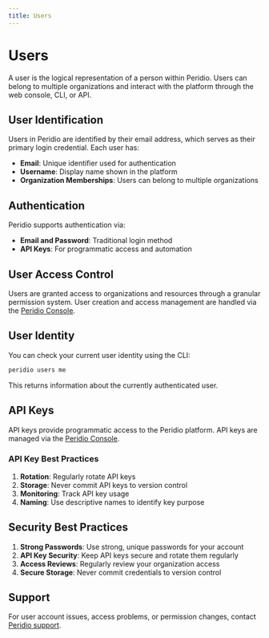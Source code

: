 ```yaml
---
title: Users
---
```


# Users

A user is the logical representation of a person within Peridio. Users can belong to multiple organizations and interact with the platform through the web console, CLI, or API.

## User Identification

Users in Peridio are identified by their email address, which serves as their primary login credential. Each user has:

- **Email**: Unique identifier used for authentication
- **Username**: Display name shown in the platform
- **Organization Memberships**: Users can belong to multiple organizations

## Authentication

Peridio supports authentication via:

- **Email and Password**: Traditional login method
- **API Keys**: For programmatic access and automation

## User Access Control

Users are granted access to organizations and resources through a granular permission system. User creation and access management are handled via the [Peridio Console](https://console.peridio.com/).

## User Identity

You can check your current user identity using the CLI:

```bash
peridio users me
```

This returns information about the currently authenticated user.

## API Keys

API keys provide programmatic access to the Peridio platform. API keys are managed via the [Peridio Console](https://console.peridio.com/).

### API Key Best Practices
1. **Rotation**: Regularly rotate API keys
2. **Storage**: Never commit API keys to version control
3. **Monitoring**: Track API key usage
4. **Naming**: Use descriptive names to identify key purpose

## Security Best Practices

1. **Strong Passwords**: Use strong, unique passwords for your account
2. **API Key Security**: Keep API keys secure and rotate them regularly
3. **Access Reviews**: Regularly review your organization access
4. **Secure Storage**: Never commit credentials to version control

## Support

For user account issues, access problems, or permission changes, contact [Peridio support](mailto:support@peridio.com).

